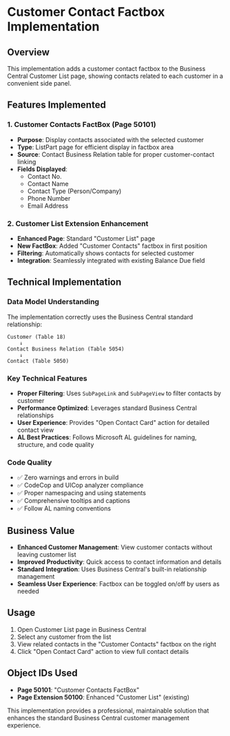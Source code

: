 # Customer Contact Factbox Implementation

## Overview
This implementation adds a customer contact factbox to the Business Central Customer List page, showing contacts related to each customer in a convenient side panel.

## Features Implemented

### 1. Customer Contacts FactBox (Page 50101)
- **Purpose**: Display contacts associated with the selected customer
- **Type**: ListPart page for efficient display in factbox area
- **Source**: Contact Business Relation table for proper customer-contact linking
- **Fields Displayed**:
  - Contact No.
  - Contact Name  
  - Contact Type (Person/Company)
  - Phone Number
  - Email Address

### 2. Customer List Extension Enhancement
- **Enhanced Page**: Standard "Customer List" page
- **New FactBox**: Added "Customer Contacts" factbox in first position
- **Filtering**: Automatically shows contacts for selected customer
- **Integration**: Seamlessly integrated with existing Balance Due field

## Technical Implementation

### Data Model Understanding
The implementation correctly uses the Business Central standard relationship:
```
Customer (Table 18) 
    ↓
Contact Business Relation (Table 5054)
    ↓  
Contact (Table 5050)
```

### Key Technical Features
- **Proper Filtering**: Uses `SubPageLink` and `SubPageView` to filter contacts by customer
- **Performance Optimized**: Leverages standard Business Central relationships
- **User Experience**: Provides "Open Contact Card" action for detailed contact view
- **AL Best Practices**: Follows Microsoft AL guidelines for naming, structure, and code quality

### Code Quality
- ✅ Zero warnings and errors in build
- ✅ CodeCop and UICop analyzer compliance
- ✅ Proper namespacing and using statements
- ✅ Comprehensive tooltips and captions
- ✅ Follow AL naming conventions

## Business Value
- **Enhanced Customer Management**: View customer contacts without leaving customer list
- **Improved Productivity**: Quick access to contact information and details
- **Standard Integration**: Uses Business Central's built-in relationship management
- **Seamless User Experience**: Factbox can be toggled on/off by users as needed

## Usage
1. Open Customer List page in Business Central
2. Select any customer from the list
3. View related contacts in the "Customer Contacts" factbox on the right
4. Click "Open Contact Card" action to view full contact details

## Object IDs Used
- **Page 50101**: "Customer Contacts FactBox"
- **Page Extension 50100**: Enhanced "Customer List" (existing)

This implementation provides a professional, maintainable solution that enhances the standard Business Central customer management experience.